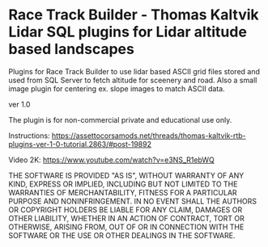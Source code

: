 # Race Track Builder - Thomas Kaltvik Lidar SQL plugins for Lidar altitude based landscapes


Plugins for Race Track Builder to use lidar based ASCII grid files stored and used from SQL Server to fetch altitude for sceenery and road. Also a small image plugin for centering ex. slope images to match ASCII data.

ver 1.0

The plugin is for non-commercial private and educational use only.

Instructions: https://assettocorsamods.net/threads/thomas-kaltvik-rtb-plugins-ver-1-0-tutorial.2863/#post-19892

Video 2K:  https://www.youtube.com/watch?v=e3NS_R1ebWQ

THE SOFTWARE IS PROVIDED "AS IS", WITHOUT WARRANTY OF ANY KIND,
EXPRESS OR IMPLIED, INCLUDING BUT NOT LIMITED TO THE WARRANTIES OF
MERCHANTABILITY, FITNESS FOR A PARTICULAR PURPOSE AND NONINFRINGEMENT.
IN NO EVENT SHALL THE AUTHORS OR COPYRIGHT HOLDERS BE LIABLE FOR ANY
CLAIM, DAMAGES OR OTHER LIABILITY, WHETHER IN AN ACTION OF CONTRACT,
TORT OR OTHERWISE, ARISING FROM, OUT OF OR IN CONNECTION WITH THE
SOFTWARE OR THE USE OR OTHER DEALINGS IN THE SOFTWARE.
